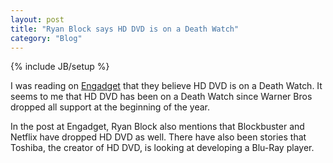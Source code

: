 ```yaml
---
layout: post
title: "Ryan Block says HD DVD is on a Death Watch"
category: "Blog"
---
```

{% include JB/setup %}

I was reading on [Engadget](http://www.engadget.com/2008/02/15/hd-dvd-deathwatch-were-making-it-official/) that they believe HD DVD is on a Death Watch. It seems to me that HD DVD has been on a Death Watch since Warner Bros dropped all support at the beginning of the year.

In the post at Engadget, Ryan Block also mentions that Blockbuster and Netflix have dropped HD DVD as well. There have also been stories that Toshiba, the creator of HD DVD, is looking at developing a Blu-Ray player.